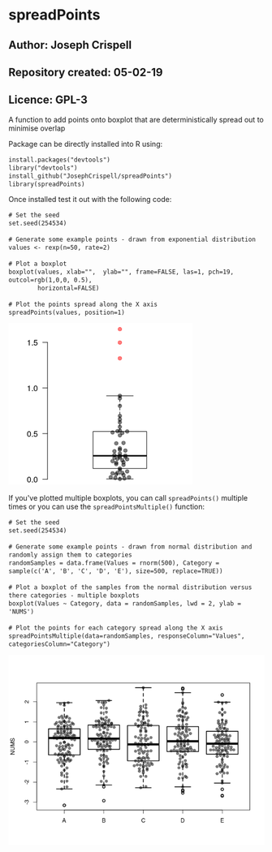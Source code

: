 # spreadPoints
## Author: Joseph Crispell
## Repository created: 05-02-19
## Licence: GPL-3
A function to add points onto boxplot that are deterministically spread out to minimise overlap

Package can be directly installed into R using:
```
install.packages("devtools")
library("devtools")
install_github("JosephCrispell/spreadPoints")
library(spreadPoints)
```

Once installed test it out with the following code:
```
# Set the seed
set.seed(254534)

# Generate some example points - drawn from exponential distribution
values <- rexp(n=50, rate=2)
 
# Plot a boxplot
boxplot(values, xlab="",  ylab="", frame=FALSE, las=1, pch=19, outcol=rgb(1,0,0, 0.5),
        horizontal=FALSE)
        
# Plot the points spread along the X axis
spreadPoints(values, position=1)
```

![](Example.png)

If you've plotted multiple boxplots, you can call `spreadPoints()` multiple times or you can use the `spreadPointsMultiple()` function:
```
# Set the seed
set.seed(254534)

# Generate some example points - drawn from normal distribution and randomly assign them to categories
randomSamples = data.frame(Values = rnorm(500), Category = sample(c('A', 'B', 'C', 'D', 'E'), size=500, replace=TRUE))
 
# Plot a boxplot of the samples from the normal distribution versus there categories - multiple boxplots
boxplot(Values ~ Category, data = randomSamples, lwd = 2, ylab = 'NUMS')
 
# Plot the points for each category spread along the X axis
spreadPointsMultiple(data=randomSamples, responseColumn="Values", categoriesColumn="Category")
```

![](Example2.png)